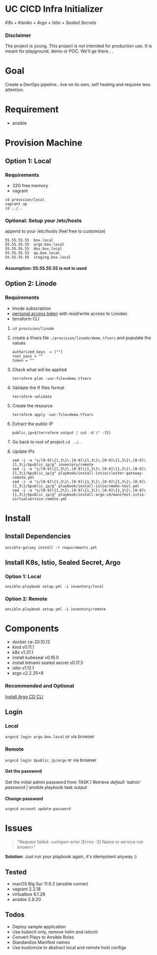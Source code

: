 # UC CICD Infra Initializer

_K8s + Kaniko + Argo + Istio + Sealed Secrets_

### Disclaimer 
The project is young. 
This project is not intended for production use. 
It is meant for playground, demo or POC. We'll ge there.. .

# Goal
Create a DevOps pipeline.. live on its own, self healing and requires less attention. 

# Requirement
- ansible

# Provision Machine
## Option 1: Local
### Requirements
- 32G free memory 
- vagrant

```
cd provision/local
vagrant up
cd ../..
```

### Optional: Setup your /etc/hosts
append to your /etc/hosts (feel free to customize)

    55.55.55.55  box.local
    55.55.55.55  argo.box.local
    55.55.55.55  dev.box.local
    55.55.55.55  qa.box.local
    55.55.55.55  staging.box.local
#### Assumption: 55.55.55.55 is not in used

## Option 2: Linode
### Requirements
- linode subscription
- [personal access token](https://www.linode.com/docs/products/tools/linode-api/guides/get-access-token/) 
  with read/write access to Linodes
- terraform CLI

1. `cd provision/linode`
2. create a tfvars file  `./provision/linode/demo.tfvars` and populate the values
    ```
    authorized_keys  = [""]
    root_pass = ""
    token = ""
    ```

3. Check what will be applied

   `terraform plan -var-file=demo.tfvars`
4. Validate the tf files format

   `terraform validate` 
5. Create the resource

   `terraform apply -var-file=demo.tfvars `
6. Extract the public IP

   `public_ip=$(terraform output | cut -d \" -f2)`

7. Go back to root of project `cd ../..`

9. Update IPs
    ```
    sed -i -e "s/[0-9]\{1,3\}\.[0-9]\{1,3\}\.[0-9]\{1,3\}\.[0-9]\{1,3\}/$public_ip/g" inventory/remote
    sed -i -e "s/[0-9]\{1,3\}\.[0-9]\{1,3\}\.[0-9]\{1,3\}\.[0-9]\{1,3\}/$public_ip/g" playbook/install-istio/cluster-gateway-remote.yml
    sed -i -e "s/[0-9]\{1,3\}\.[0-9]\{1,3\}\.[0-9]\{1,3\}\.[0-9]\{1,3\}/$public_ip/g" playbook/install-istio/smoke-test.yml
    sed -i -e "s/[0-9]\{1,3\}\.[0-9]\{1,3\}\.[0-9]\{1,3\}\.[0-9]\{1,3\}/$public_ip/g" playbook/install-argo-cd/manifest-istio-virtualservice-remote.yml
    ```


# Install
## Install Dependencies
`ansible-galaxy install -r requirements.yml`
## Install K8s, Istio, Sealed Secret, Argo
### Option 1: Local
`ansible-playbook setup.yml -i inventory/local`
### Option 2: Remote
`ansible-playbook setup.yml -i inventory/remote`

# Components
- docker ce-20.10.12
- kind v0.11.1 
- k8s v1.21.1
- install kubeseal v0.16.0
- install bitnami sealed secret v0.17.3
- istio v1.12.1
- argo v2.2.25+8

### Recommended and Optional 
[Install Argo CD CLI](https://argo-cd.readthedocs.io/en/stable/cli_installation/)

## Login
### Local
`argocd login argo.box.local` or via browser 
### Remote
`argocd login $public_ip/argo` or via browser 

#### Get the password
Get the initial admin password from _TASK [ Retrieve default 'admin' password ]_ ansible playbook task output 

#### Change password
`argocd account update-password`

# Issues

> "Request failed: <urlopen error [Errno -2] Name or service not known>"


**Solution**: Just run your playbook again, it's idempotent anyway :)

## Tested
- macOS Big Sur 11.6.2 (ansible runner)
- vagrant 2.2.18
- virtualbox 6.1.28
- ansible 2.9.20

## Todos
- Deploy sample application
- Use kubectl only, remove helm and istioctl
- Convert Plays to Ansible Roles
- Standardize Manifest names
- Use kustomize to abstract local and remote host configs


